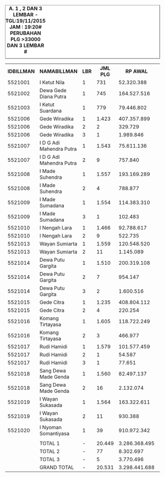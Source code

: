 <HTML>
<HEAD>
<META HTTP-EQUIV="Content-Type" CONTENT="text/html;charset=windows-1252">
<TITLE>MONITOR LEMBAR BILLMAN NOPEMBER 2015 - RAYON BANGLI</TITLE> 


</HEAD>
<BODY>
<TABLE BORDER=1 BGCOLOR=#ffffff CELLSPACING=0><FONT FACE="Segoe UI" COLOR=#000000><CAPTION><B>A. 1 , 2 DAN 3 LEMBAR  - TGL:19/11/2015 JAM : 19:20# PERUBAHAN PLG >33000 DAN 3 LEMBAR #</B></CAPTION></FONT>

<table><tbody><tr><th>IDBILLMAN</th><th>NAMABILLMAN</th><th>LBR</th><th> JML PLG </th><th> RP AWAL </th><th>TGL</th><th>LBR</th><th> SISA PLG </th><th>SEGEL</th><th>DTNGI</th><th> SISA RP </th><th> % LBR</th><th>% RP</th></tr><tr><td>5521001</td><td>I Ketut Nila</td><td>1</td><td> 731 </td><td> 52.320.388 </td><td>19/11_19:20</td><td>1</td><td> 211 </td><td> </td><td> </td><td> 13.999.548 </td><td>-70,00%</td><td>-70,00%</td></tr><tr><td>5521002</td><td>Dewa Gede Diana Putra</td><td>1</td><td> 745 </td><td> 164.527.516 </td><td>19/11_19:20</td><td>1</td><td> 324 </td><td> </td><td> </td><td> 96.977.126 </td><td>-60,00%</td><td>-40,00%</td></tr><tr><td>5521003</td><td>I Ketut Suardana</td><td>1</td><td> 779 </td><td> 79.446.802 </td><td>19/11_19:20</td><td>1</td><td> 127 </td><td> </td><td> </td><td> 13.740.208 </td><td>-80,00%</td><td>-80,00%</td></tr><tr><td>5521006</td><td>Gede Wiradika</td><td>1</td><td> 1.423 </td><td> 407.357.899 </td><td>19/11_19:20</td><td>1</td><td> 387 </td><td> </td><td> </td><td> 126.541.765 </td><td>-70,00%</td><td>-70,00%</td></tr><tr><td>5521006</td><td>Gede Wiradika</td><td>2</td><td> 2 </td><td> 329.729 </td><td>19/11_19:20</td><td>2</td><td> 2 </td><td> </td><td> </td><td> 329.729 </td><td>0,00%</td><td>0,00%</td></tr><tr><td>5521006</td><td>Gede Wiradika</td><td>3</td><td> 1 </td><td> 1.989.846 </td><td>19/11_19:20</td><td>3</td><td> 1 </td><td> </td><td> </td><td> 1.989.846 </td><td>0,00%</td><td>0,00%</td></tr><tr><td>5521007</td><td>I D G Adi Mahendra Putra</td><td>1</td><td> 1.543 </td><td> 75.611.136 </td><td>19/11_19:20</td><td>1</td><td> 498 </td><td> </td><td> </td><td> 24.833.052 </td><td>-70,00%</td><td>-70,00%</td></tr><tr><td>5521007</td><td>I D G Adi Mahendra Putra</td><td>2</td><td> 9 </td><td> 757.840 </td><td>19/11_19:20</td><td>2</td><td> 3 </td><td> </td><td> </td><td> 170.001 </td><td>-70,00%</td><td>-80,00%</td></tr><tr><td>5521008</td><td>I Made Suhendra</td><td>1</td><td> 1.557 </td><td> 193.169.289 </td><td>19/11_19:20</td><td>1</td><td> 409 </td><td> </td><td> </td><td> 53.024.266 </td><td>-70,00%</td><td>-70,00%</td></tr><tr><td>5521008</td><td>I Made Suhendra</td><td>2</td><td> 4 </td><td> 788.877 </td><td>19/11_19:20</td><td>2</td><td> 4 </td><td> </td><td> </td><td> 788.877 </td><td>0,00%</td><td>0,00%</td></tr><tr><td>5521009</td><td>I Made Sumadana</td><td>1</td><td> 1.554 </td><td> 114.383.310 </td><td>19/11_19:20</td><td>1</td><td> 408 </td><td> </td><td> </td><td> 34.786.007 </td><td>-70,00%</td><td>-70,00%</td></tr><tr><td>5521009</td><td>I Made Sumadana</td><td>3</td><td> 1 </td><td> 102.483 </td><td>19/11_19:20</td><td>3</td><td> 1 </td><td> </td><td> </td><td> 102.483 </td><td>0,00%</td><td>0,00%</td></tr><tr><td>5521010</td><td>I Nengah Lara</td><td>1</td><td> 1.466 </td><td> 92.788.617 </td><td>19/11_19:20</td><td>1</td><td> 331 </td><td> </td><td> </td><td> 24.362.613 </td><td>-80,00%</td><td>-70,00%</td></tr><tr><td>5521010</td><td>I Nengah Lara</td><td>2</td><td> 9 </td><td> 522.735 </td><td>19/11_19:20</td><td>2</td><td> 7 </td><td> </td><td> </td><td> 351.729 </td><td>-20,00%</td><td>-30,00%</td></tr><tr><td>5521013</td><td>Wayan Sumiarta</td><td>1</td><td> 1.559 </td><td> 120.548.520 </td><td>19/11_19:20</td><td>1</td><td> 568 </td><td> </td><td> </td><td> 45.375.027 </td><td>-60,00%</td><td>-60,00%</td></tr><tr><td>5521013</td><td>Wayan Sumiarta</td><td>2</td><td> 11 </td><td> 1.145.089 </td><td>19/11_19:20</td><td>2</td><td> 10 </td><td> </td><td> </td><td> 1.015.421 </td><td>-10,00%</td><td>-10,00%</td></tr><tr><td>5521014</td><td>Dewa Putu Gargita</td><td>1</td><td> 1.510 </td><td> 200.319.108 </td><td>19/11_19:20</td><td>1</td><td> 440 </td><td> </td><td> </td><td> 58.503.328 </td><td>-70,00%</td><td>-70,00%</td></tr><tr><td>5521014</td><td>Dewa Putu Gargita</td><td>2</td><td> 7 </td><td> 954.147 </td><td>19/11_19:20</td><td>2</td><td> 7 </td><td> </td><td> </td><td> 954.147 </td><td>0,00%</td><td>0,00%</td></tr><tr><td>5521014</td><td>Dewa Putu Gargita</td><td>3</td><td> 2 </td><td> 1.600.516 </td><td>19/11_19:20</td><td>3</td><td> 2 </td><td> </td><td> </td><td> 1.600.516 </td><td>0,00%</td><td>0,00%</td></tr><tr><td>5521015</td><td>Gede Citra</td><td>1</td><td> 1.235 </td><td> 408.804.112 </td><td>19/11_19:20</td><td>1</td><td> 308 </td><td> </td><td> </td><td> 107.944.570 </td><td>-80,00%</td><td>-70,00%</td></tr><tr><td>5521015</td><td>Gede Citra</td><td>2</td><td> 4 </td><td> 220.254 </td><td>19/11_19:20</td><td>2</td><td> 3 </td><td> </td><td>2</td><td> 102.158 </td><td>-20,00%</td><td>-50,00%</td></tr><tr><td>5521016</td><td>Komang Tirtayasa</td><td>1</td><td> 1.605 </td><td> 118.722.249 </td><td>19/11_19:20</td><td>1</td><td> 592 </td><td> </td><td> </td><td> 45.009.458 </td><td>-60,00%</td><td>-60,00%</td></tr><tr><td>5521016</td><td>Komang Tirtayasa</td><td>2</td><td> 3 </td><td> 466.977 </td><td>19/11_19:20</td><td>2</td><td> 2 </td><td> </td><td> </td><td> 192.609 </td><td>-30,00%</td><td>-60,00%</td></tr><tr><td>5521017</td><td>Rudi Hamidi</td><td>1</td><td> 1.579 </td><td> 101.577.459 </td><td>19/11_19:20</td><td>1</td><td> 294 </td><td> </td><td> </td><td> 24.509.001 </td><td>-80,00%</td><td>-80,00%</td></tr><tr><td>5521017</td><td>Rudi Hamidi</td><td>2</td><td> 1 </td><td> 54.587 </td><td>19/11_19:20</td><td>2</td><td> 1 </td><td> </td><td> </td><td> 54.587 </td><td>0,00%</td><td>0,00%</td></tr><tr><td>5521017</td><td>Rudi Hamidi</td><td>3</td><td> 1 </td><td> 77.651 </td><td>19/11_19:20</td><td>3</td><td> 1 </td><td> </td><td> </td><td> 77.651 </td><td>0,00%</td><td>0,00%</td></tr><tr><td>5521018</td><td>Sang Dewa Made Genda</td><td>1</td><td> 1.560 </td><td> 82.497.137 </td><td>19/11_19:20</td><td>1</td><td> 573 </td><td> </td><td> </td><td> 33.639.280 </td><td>-60,00%</td><td>-60,00%</td></tr><tr><td>5521018</td><td>Sang Dewa Made Genda</td><td>2</td><td> 16 </td><td> 2.132.074 </td><td>19/11_19:20</td><td>2</td><td> 16 </td><td> </td><td> </td><td> 2.132.074 </td><td>0,00%</td><td>0,00%</td></tr><tr><td>5521019</td><td>I Wayan Sukasada</td><td>1</td><td> 1.564 </td><td> 163.322.611 </td><td>19/11_19:20</td><td>1</td><td> 508 </td><td> </td><td> </td><td> 51.214.648 </td><td>-70,00%</td><td>-70,00%</td></tr><tr><td>5521019</td><td>I Wayan Sukasada</td><td>2</td><td> 11 </td><td> 930.388 </td><td>19/11_19:20</td><td>2</td><td> 8 </td><td> </td><td> </td><td> 620.926 </td><td>-30,00%</td><td>-30,00%</td></tr><tr><td>5521020</td><td>I Nyoman Somantiyasa</td><td>1</td><td> 39 </td><td> 910.972.342 </td><td>19/11_19:20</td><td>1</td><td> 8 </td><td> </td><td> </td><td> 118.570.782 </td><td>-80,00%</td><td>-90,00%</td></tr><tr><td> </td><td> </td><td> </td><td> </td><td> </td><td> </td><td> </td><td> </td><td> </td><td> </td><td> </td><td> </td><td> </td></tr><tr><td> </td><td> TOTAL 1 </td><td> - </td><td> 20.449 </td><td> 3.286.368.495 </td><td> - </td><td> - </td><td> 5.986 </td><td> - </td><td> - </td><td> 873.030.679 </td><td>-70,00%</td><td>-70,00%</td></tr><tr><td> </td><td> TOTAL 2 </td><td> - </td><td> 77 </td><td> 8.302.697 </td><td> - </td><td> - </td><td> 63 </td><td> - </td><td> 2 </td><td> 6.712.258 </td><td>-20,00%</td><td>-20,00%</td></tr><tr><td> </td><td> TOTAL 3 </td><td> - </td><td> 5 </td><td> 3.770.496 </td><td> - </td><td> - </td><td> 5 </td><td> - </td><td> - </td><td> 3.770.496 </td><td>0,00%</td><td>0,00%</td></tr><tr><td> </td><td> GRAND TOTAL </td><td> - </td><td> 20.531 </td><td> 3.298.441.688 </td><td> - </td><td> - </td><td> 6.054 </td><td> - </td><td> 2 </td><td> 883.513.433 </td><td>-70,00%</td><td>-70,00%</td></tr></tbody></table>


<TFOOT></TFOOT>
</TABLE>
</BODY>
</HTML> 

